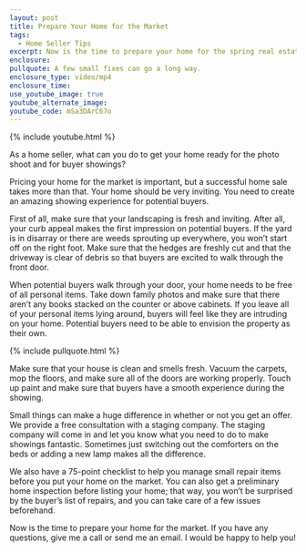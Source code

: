```yaml
---
layout: post
title: Prepare Your Home for the Market
tags:
  - Home Seller Tips
excerpt: Now is the time to prepare your home for the spring real estate market. I’ll give you a few tips on how to create an enjoyable showing experience for potential buyers.
enclosure:
pullquote: A few small fixes can go a long way.
enclosure_type: video/mp4
enclosure_time:
use_youtube_image: true
youtube_alternate_image:
youtube_code: mSa3DArC67o
---
```



{% include youtube.html %}

As a home seller, what can you do to get your home ready for the photo shoot and for buyer showings?

Pricing your home for the market is important, but a successful home sale takes more than that. Your home should be very inviting. You need to create an amazing showing experience for potential buyers.

First of all, make sure that your landscaping is fresh and inviting. After all, your curb appeal makes the first impression on potential buyers. If the yard is in disarray or there are weeds sprouting up everywhere, you won’t start off on the right foot. Make sure that the hedges are freshly cut and that the driveway is clear of debris so that buyers are excited to walk through the front door.

When potential buyers walk through your door, your home needs to be free of all personal items. Take down family photos and make sure that there aren’t any books stacked on the counter or above cabinets. If you leave all of your personal items lying around, buyers will feel like they are intruding on your home. Potential buyers need to be able to envision the property as their own.

{% include pullquote.html %}

Make sure that your house is clean and smells fresh. Vacuum the carpets, mop the floors, and make sure all of the doors are working properly. Touch up paint and make sure that buyers have a smooth experience during the showing.

Small things can make a huge difference in whether or not you get an offer. We provide a free consultation with a staging company. The staging company will come in and let you know what you need to do to make showings fantastic. Sometimes just switching out the comforters on the beds or adding a new lamp makes all the difference.

We also have a 75-point checklist to help you manage small repair items before you put your home on the market. You can also get a preliminary home inspection before listing your home; that way, you won’t be surprised by the buyer’s list of repairs, and you can take care of a few issues beforehand.

Now is the time to prepare your home for the market. If you have any questions, give me a call or send me an email. I would be happy to help you!